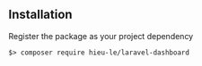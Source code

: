 ## Installation

Register the package as your project dependency

    $> composer require hieu-le/laravel-dashboard
    
